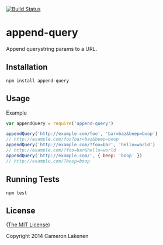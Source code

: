[![Build Status](https://travis-ci.org/lakenen/node-append-query.png?branch=master)](https://travis-ci.org/lakenen/node-append-query)

# append-query

Append querystring params to a URL.

## Installation

```
npm install append-query
```


## Usage

Example
```js
var appendQuery = require('append-query')

appendQuery('http://example.com/foo', 'bar=baz&beep=boop')
// http://example.com/foo?bar=baz&beep=boop
appendQuery('http://example.com/?foo=bar', 'hello=world')
// http://example.com/?foo=bar&hello=world
appendQuery('http://example.com/', { beep: 'boop' })
// http://example.com/?beep=boop
```


## Running Tests

```
npm test
```

## License

([The MIT License](LICENSE))

Copyright 2014 Cameron Lakenen
